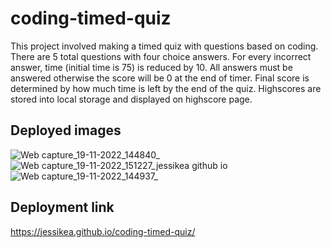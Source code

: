 # coding-timed-quiz

This project involved making a timed quiz with questions based on coding. There are 5 total questions with four choice answers. For every incorrect answer, time (initial time is 75) is reduced by 10. All answers must be answered otherwise the score will be 0 at the end of timer. Final score is determined by how much time is left by the end of the quiz. Highscores are stored into local storage and displayed on highscore page. 

## Deployed images
![Web capture_19-11-2022_144840_](https://user-images.githubusercontent.com/114823690/202869689-66fa2678-98f7-4bcd-9792-873ac07e0f59.jpeg)
![Web capture_19-11-2022_151227_jessikea github io](https://user-images.githubusercontent.com/114823690/202869738-2c00e2d8-7785-40eb-91c6-963359e2bb25.jpeg)
![Web capture_19-11-2022_144937_](https://user-images.githubusercontent.com/114823690/202869668-97c2ebac-76d1-4fc8-b9e9-29b0f0a83979.jpeg)


## Deployment link

https://jessikea.github.io/coding-timed-quiz/
